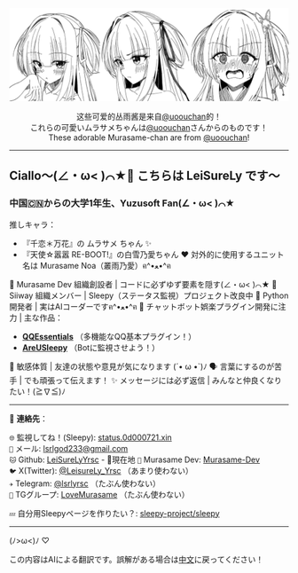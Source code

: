 ![Kawaii Murasame!](./kawaii.jpg)

<p align="center">
这些可爱的丛雨酱是来自<a href="https://x.com/uoouchan">@uoouchan</a>的！<br>
これらの可愛いムラサメちゃんは<a href="https://x.com/uoouchan">@uoouchan</a>さんからのものです！<br>
These adorable Murasame-chan are from <a href="https://x.com/uoouchan">@uoouchan</a>! 
</p>

---

## Ciallo～(∠・ω< )⌒★👋 こちらは LeiSureLy です～

### 中国🇨🇳からの大学1年生、Yuzusoft Fan(∠・ω< )⌒★

推しキャラ：

- 『千恋＊万花』の ムラサメ ちゃん ✨
- 『天使☆嚣嚣 RE-BOOT!』の白雪乃愛ちゃん ❤️
  対外的に使用するユニット名は Murasame Noa（叢雨乃愛）ฅ^•ﻌ•^ฅ

🎌 Murasame Dev 組織創設者 | コードに必ずゆず要素を隠す(∠・ω< )⌒★
🐾 Siiway 組織メンバー | Sleepy（ステータス監視）プロジェクト改良中
🐍 Python開発者 | 実はAIコーダーですฅ^•ﻌ•^ฅ
🤖 チャットボット娯楽プラグイン開発に注力 | 主な作品：

- [**QQEssentials**](https://github.com/Murasame-Dev/nonebot-plugin-qqessentials) （多機能なQQ基本プラグイン！）
- [**AreUSleepy**](https://github.com/Murasame-Dev/nonebot-plugin-areusleepy) （Botに監視させよう！）

💭 敏感体質 | 友達の状態や意見が気になります (´• ω •`)ﾉ
🗣️ 言葉にするのが苦手 | でも頑張って伝えます！
✨ メッセージには必ず返信 | みんなと仲良くなりたい！(≧∇≦)ﾉ

---

📡 **連絡先**：

`🌐` 監視してね！(Sleepy): [status.0d000721.xin](https://status.0d000721.xin)  
`📧` メール: [lsrlgod233@gmail.com](mailto:lsrlgod233@gmail.com)  
`🐱` Github: [LeiSureLyYrsc](https://github.com/LeiSureLyYrsc)  - 📍現在地
`🍊` Murasame Dev: [Murasame-Dev](https://github.com/Murasame-Dev)  
`🐦` X(Twitter): [@LeisureLy_Yrsc](https://twitter.com/LeisureLy_Yrsc) （あまり使わない）  
`✈️` Telegram: [@lsrlyrsc](https://t.me/lsrlyrsc) （たぶん使わない）  
`👥` TGグループ: [LoveMurasame](https://t.me/LoveMurasame) （たぶん使わない）  

`💤` 自分用Sleepyページを作りたい？: [sleepy-project/sleepy](https://github.com/sleepy-project/sleepy)

---

(ﾉ>ω<)ﾉ ♡

この内容はAIによる翻訳です。誤解がある場合は[中文](./README.md)に戻ってください！

